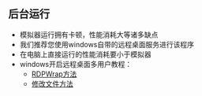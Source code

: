 ## 后台运行
 * 模拟器运行拥有卡顿，性能消耗大等诸多缺点
 * 我们推荐您使用windows自带的远程桌面服务进行该程序
 * 在电脑上直接运行的性能消耗要小于模拟器
 * windows开启远程桌面多用户教程：
   * [RDPWrap方法](https://blog.sena.moe/win10-multiple-RDP/)
   * [修改文件方法](https://www.wyr.me/post/701)
